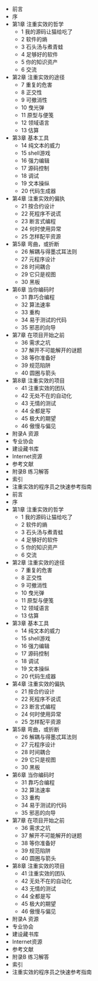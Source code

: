 - 前言
- 序
- 第1章 注重实效的哲学
	- 1 我的源码让猫给吃了
	- 2 软件的熵
	- 3 石头汤与煮青蛙
	- 4 足够好的软件
	- 5 你的知识资产
	- 6 交流
- 第2章 注重实效的途径
	- 7 重复的危害
	- 8 正交性
	- 9 可撤消性
	- 10 曳光弹
	- 11 原型与便笺
	- 12 领域语言
	- 13 估算
- 第3章 基本工具
	- 14 纯文本的威力
	- 15 shell游戏
	- 16 强力编辑
	- 17 源码控制
	- 18 调试
	- 19 文本操纵
	- 20 代码生成器
- 第4章 注重实效的偏执
	- 21 按合约设计
	- 22 死程序不说谎
	- 23 断言式编程
	- 24 何时使用异常
	- 25 怎样配平资源
- 第5章 弯曲，或折断
	- 26 解耦与得墨忒耳法则
	- 27 元程序设计
	- 28 时间耦合
	- 29 它只是视图
	- 30 黑板
- 第6章 当你编码时
	- 31 靠巧合编程
	- 32 算法速率
	- 33 重构
	- 34 易于测试的代码
	- 35 邪恶的向导
- 第7章 在项目开始之前
	- 36 需求之坑
	- 37 解开不可能解开的谜题
	- 38 等你准备好
	- 39 规范陷阱
	- 40 圆圈与箭头
- 第8章 注重实效的项目
	- 41 注重实效的团队
	- 42 无处不在的自动化
	- 43 无情的测试
	- 44 全都是写
	- 45 极大的期望
	- 46 傲慢与偏见
- 附录A 资源
- 专业协会
- 建设藏书库
- Internet资源
- 参考文献
- 附录B 练习解答
- 索引
- 注重实效的程序员之快速参考指南
- 前言
- 序
- 第1章 注重实效的哲学
	- 1 我的源码让猫给吃了
	- 2 软件的熵
	- 3 石头汤与煮青蛙
	- 4 足够好的软件
	- 5 你的知识资产
	- 6 交流
- 第2章 注重实效的途径
	- 7 重复的危害
	- 8 正交性
	- 9 可撤消性
	- 10 曳光弹
	- 11 原型与便笺
	- 12 领域语言
	- 13 估算
- 第3章 基本工具
	- 14 纯文本的威力
	- 15 shell游戏
	- 16 强力编辑
	- 17 源码控制
	- 18 调试
	- 19 文本操纵
	- 20 代码生成器
- 第4章 注重实效的偏执
	- 21 按合约设计
	- 22 死程序不说谎
	- 23 断言式编程
	- 24 何时使用异常
	- 25 怎样配平资源
- 第5章 弯曲，或折断
	- 26 解耦与得墨忒耳法则
	- 27 元程序设计
	- 28 时间耦合
	- 29 它只是视图
	- 30 黑板
- 第6章 当你编码时
	- 31 靠巧合编程
	- 32 算法速率
	- 33 重构
	- 34 易于测试的代码
	- 35 邪恶的向导
- 第7章 在项目开始之前
	- 36 需求之坑
	- 37 解开不可能解开的谜题
	- 38 等你准备好
	- 39 规范陷阱
	- 40 圆圈与箭头
- 第8章 注重实效的项目
	- 41 注重实效的团队
	- 42 无处不在的自动化
	- 43 无情的测试
	- 44 全都是写
	- 45 极大的期望
	- 46 傲慢与偏见
- 附录A 资源
- 专业协会
- 建设藏书库
- Internet资源
- 参考文献
- 附录B 练习解答
- 索引
- 注重实效的程序员之快速参考指南